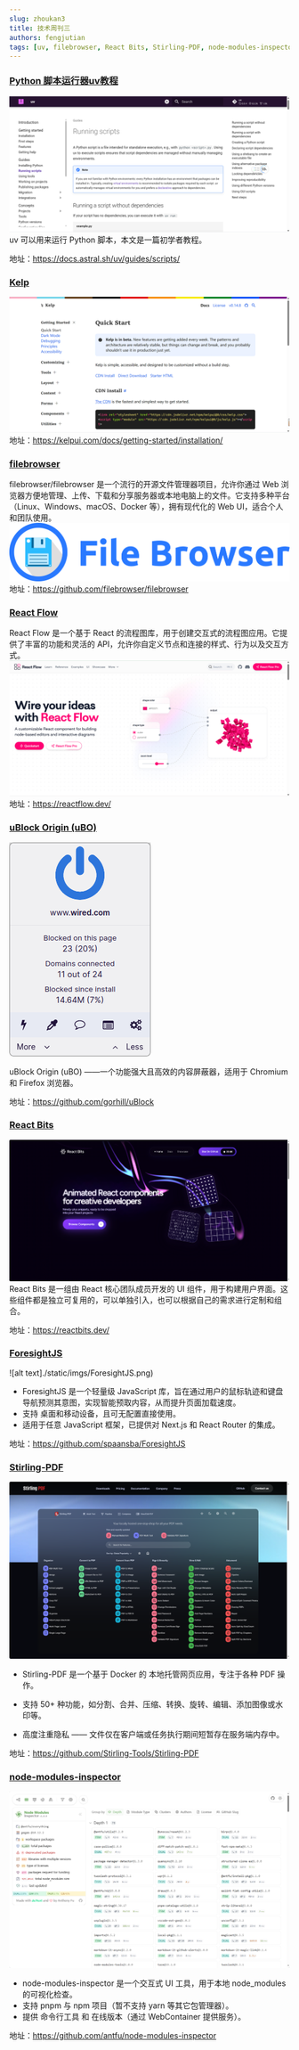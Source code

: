 ```yaml
---
slug: zhoukan3
title: 技术周刊三
authors: fengjutian
tags: [uv, filebrowser, React Bits, Stirling-PDF, node-modules-inspectorx]
---
```


### [Python 脚本运行器uv教程](https://docs.astral.sh/uv/guides/scripts/)
![alt text](./static/imgs/uv.png)
uv 可以用来运行 Python 脚本，本文是一篇初学者教程。

地址：https://docs.astral.sh/uv/guides/scripts/

### [Kelp](https://kelpui.com/docs/getting-started/installation/)
![alt text](./static/imgs/kelp.png)
地址：https://kelpui.com/docs/getting-started/installation/

### [filebrowser](https://github.com/filebrowser/filebrowser)
filebrowser/filebrowser 是一个流行的开源文件管理器项目，允许你通过 Web 浏览器方便地管理、上传、下载和分享服务器或本地电脑上的文件。它支持多种平台（Linux、Windows、macOS、Docker 等），拥有现代化的 Web UI，适合个人和团队使用。
![alt text](./static/imgs/filebrowser.png)
地址：https://github.com/filebrowser/filebrowser

### [React Flow](https://reactflow.dev/)
React Flow 是一个基于 React 的流程图库，用于创建交互式的流程图应用。它提供了丰富的功能和灵活的 API，允许你自定义节点和连接的样式、行为以及交互方式。
![alt text](./static/imgs/reactflow.png)
地址：https://reactflow.dev/

### [uBlock Origin (uBO)](https://github.com/gorhill/uBlock)
![alt text](./static/imgs/ub.png)

uBlock Origin (uBO) ——一个功能强大且高效的内容屏蔽器，适用于 Chromium 和 Firefox 浏览器。

地址：https://github.com/gorhill/uBlock

### [React Bits ](https://reactbits.dev/)
![alt text](./static/imgs/reactbits.png)
React Bits 是一组由 React 核心团队成员开发的 UI 组件，用于构建用户界面。这些组件都是独立可复用的，可以单独引入，也可以根据自己的需求进行定制和组合。

地址：https://reactbits.dev/

### [ForesightJS](https://foresightjs.com/)
![alt text]./static/imgs/ForesightJS.png)

- ForesightJS 是一个轻量级 JavaScript 库，旨在通过用户的鼠标轨迹和键盘导航预测其意图，实现智能预取内容，从而提升页面加载速度。
- 支持 桌面和移动设备，且可无配置直接使用。
- 适用于任意 JavaScript 框架，已提供对 Next.js 和 React Router 的集成。

地址：https://github.com/spaansba/ForesightJS

### [Stirling-PDF](https://github.com/Stirling-Tools/Stirling-PDF)
![alt text](./static/imgs/Stirling-PDF.png)
- Stirling-PDF 是一个基于 Docker 的 本地托管网页应用，专注于各种 PDF 操作。

- 支持 50+ 种功能，如分割、合并、压缩、转换、旋转、编辑、添加图像或水印等。

- 高度注重隐私 —— 文件仅在客户端或任务执行期间短暂存在服务端内存中。

地址：https://github.com/Stirling-Tools/Stirling-PDF

### [node-modules-inspector](https://github.com/antfu/node-modules-inspector)
![alt text](./static/imgs/inspect.png)

- node-modules-inspector 是一个交互式 UI 工具，用于本地 node_modules 的可视化检查。
- 支持 pnpm 与 npm 项目（暂不支持 yarn 等其它包管理器）。
- 提供 命令行工具 和 在线版本（通过 WebContainer 提供服务）。

地址：https://github.com/antfu/node-modules-inspector
